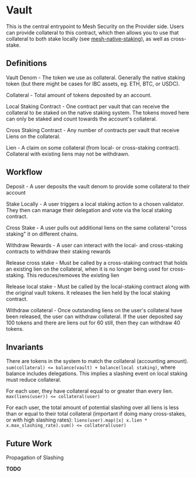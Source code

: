 # Vault

This is the central entrypoint to Mesh Security on the Provider side. Users can provide collateral to this contract,
which then allows you to use that collateral to both stake locally (see [mesh-native-staking](../native-staking)),
as well as cross-stake.

## Definitions

Vault Denom - The token we use as collateral. Generally the native staking token (but there might be
cases for IBC assets, eg. ETH, BTC, or USDC).

Collateral - Total amount of tokens deposited by an account.

Local Staking Contract - One contract per vault that can receive the collateral to be staked
on the native staking system. The tokens moved here can only be staked and count towards the
account's collateral.

Cross Staking Contract - Any number of contracts per vault that receive Liens on the collateral.

Lien - A claim on some collateral (from local- or cross-staking contract). Collateral with existing
liens may not be withdrawn.

## Workflow

Deposit - A user deposits the vault denom to provide some collateral to their account

Stake Locally - A user triggers a local staking action to a chosen validator. They then
can manage their delegation and vote via the local staking contract.

Cross Stake - A user pulls out additional liens on the same collateral "cross staking" it
on different chains.

Withdraw Rewards - A user can interact with the local- and cross-staking contracts to withdraw
their staking rewards

Release cross stake - Must be called by a cross-staking contract that holds an existing lien
on the collateral, when it is no longer being used for cross-staking. This reduces/removes
the existing lien

Release local stake - Must be called by the local-staking contract along with the original vault
tokens. It releases the lien held by the local staking contract.

Withdraw collateral - Once outstanding liens on the user's collateral have been released, the
user can withdraw collateral. If the user deposited say 100 tokens and there are liens out
for 60 still, then they can withdraw 40 tokens.

## Invariants

There are tokens in the system to match the collateral (accounting amount).
`sum(collateral) <= balance(vault) + balance(local staking)`, where balance includes delegations.
This implies a slashing event on local staking must reduce collateral.

For each user, they have collateral equal to or greater than every lien.
`max(liens(user)) <= collateral(user)`

For each user, the total amount of potential slashing over all liens is less than or
equal to their total collateral (important if doing many cross-stakes, or with high slashing rates):
`liens(user).map(|x| x.lien * x.max_slashing_rate).sum() <= collateral(user)`

## Future Work

Propagation of Slashing

**TODO**
